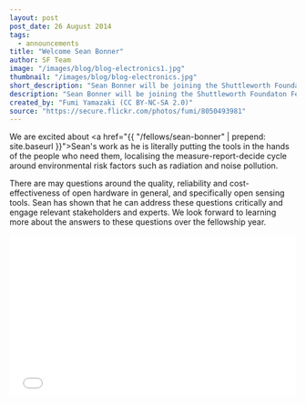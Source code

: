 ```yaml
---
layout: post
post_date: 26 August 2014
tags: 
  - announcements
title: "Welcome Sean Bonner"
author: SF Team
image: "/images/blog/blog-electronics1.jpg"
thumbnail: "/images/blog/blog-electronics.jpg"
short_description: "Sean Bonner will be joining the Shuttleworth Foundaton Fellowship Program on..."
description: "Sean Bonner will be joining the Shuttleworth Foundaton Fellowship Programme on 1 September 2014 to expand his work on Safecast. His work focuses on designing and using open sensing tools to empower individuals to measure environmental factors locally and increase access to data about the world around us."
created_by: "Fumi Yamazaki (CC BY-NC-SA 2.0)"
source: "https://secure.flickr.com/photos/fumi/8050493981"
---
```


We are excited about <a href="{{ "/fellows/sean-bonner" | prepend: site.baseurl }}">Sean's</a> work as he is literally putting the tools in the hands of the people who need them, localising the measure-report-decide cycle around environmental risk factors such as radiation and noise pollution.

There are may questions around the quality, reliability and cost-effectiveness of open hardware in general, and specifically open sensing tools. Sean has shown that he can address these questions critically and engage relevant stakeholders and experts. We look forward to learning more about the answers to these questions over the fellowship year.

<p>
<style>.embed-container { position: relative; padding-bottom: 56.25%; height: 0; overflow: hidden; max-width: 100%; height: auto; } .embed-container iframe, .embed-container object, .embed-container embed { position: absolute; top: 0; left: 0; width: 100%; height: 100%; }</style><div class='embed-container'><iframe src='//www.youtube.com/embed/2a0eiTsDgI8' frameborder='0' webkitAllowFullScreen mozallowfullscreen allowFullScreen></iframe></div>
</p>